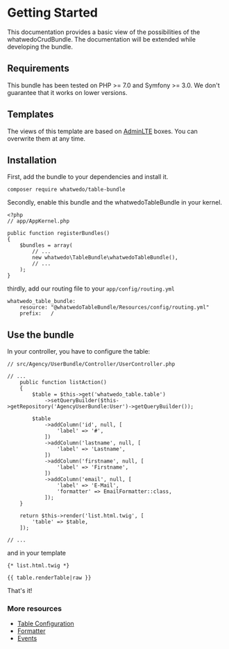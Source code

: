# Getting Started

This documentation provides a basic view of the possibilities of the whatwedoCrudBundle. 
The documentation will be extended while developing the bundle.

## Requirements

This bundle has been tested on PHP >= 7.0 and Symfony >= 3.0. 
We don't guarantee that it works on lower versions.

## Templates

The views of this template are based on [AdminLTE](https://almsaeedstudio.com/) boxes. You can overwrite them at any time. 

## Installation

First, add the bundle to your dependencies and install it.

```
composer require whatwedo/table-bundle
```

Secondly, enable this bundle and the whatwedoTableBundle in your kernel.

```
<?php
// app/AppKernel.php

public function registerBundles()
{
    $bundles = array(
        // ...
        new whatwedo\TableBundle\whatwedoTableBundle(),
        // ...
    );
}
```

thirdly, add our routing file to your ```app/config/routing.yml```

```
whatwedo_table_bundle:
    resource: "@whatwedoTableBundle/Resources/config/routing.yml"
    prefix:   /
```

## Use the bundle

In your controller, you have to configure the table:

```
// src/Agency/UserBundle/Controller/UserController.php

// ...
    public function listAction()
    {
        $table = $this->get('whatwedo_table.table')
            ->setQueryBuilder($this->getRepository('AgencyUserBundle:User')->getQueryBuilder());
        
        $table
            ->addColumn('id', null, [
                'label' => '#',
            ])
            ->addColumn('lastname', null, [
                'label' => 'Lastname',
            ])
            ->addColumn('firstname', null, [
                'label' => 'Firstname',
            ])
            ->addColumn('email', null, [
                'label' => 'E-Mail',
                'formatter' => EmailFormatter::class,
            ]);
    }
    
    return $this->render('list.html.twig', [
        'table' => $table,
    ]);
    
// ...
```

and in your template

```
{* list.html.twig *}

{{ table.renderTable|raw }}
```

That's it!

### More resources

- [Table Configuration](table-configuration.md)
- [Formatter](formatter.md)
- [Events](events.md)
